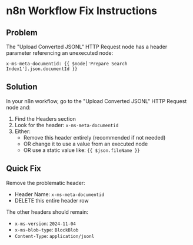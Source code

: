 # n8n Workflow Fix Instructions

## Problem
The "Upload Converted JSONL" HTTP Request node has a header parameter referencing an unexecuted node:
```
x-ms-meta-documentid: {{ $node['Prepare Search Index1'].json.documentId }}
```

## Solution
In your n8n workflow, go to the "Upload Converted JSONL" HTTP Request node and:

1. Find the Headers section
2. Look for the header: `x-ms-meta-documentid`
3. Either:
   - Remove this header entirely (recommended if not needed)
   - OR change it to use a value from an executed node
   - OR use a static value like: `{{ $json.fileName }}`

## Quick Fix
Remove the problematic header:
- Header Name: `x-ms-meta-documentid` 
- DELETE this entire header row

The other headers should remain:
- `x-ms-version`: `2024-11-04`
- `x-ms-blob-type`: `BlockBlob`
- `Content-Type`: `application/jsonl`
